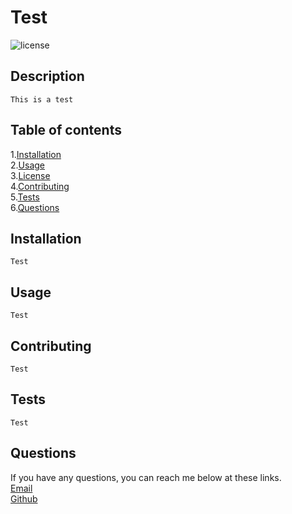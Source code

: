 # Test 

![license](https://img.shields.io/badge/license-Apache-green)


## Description
    This is a test



## Table of contents
1.[Installation](#installation)<br>
2.[Usage](#usage)<br>
3.[License](#license)<br>
4.[Contributing](#contributing)<br>
5.[Tests](#tests)<br>
6.[Questions](#questions)<br>


<a name="installation"></a>
##  Installation
    Test 



<a name="usage"></a>
## Usage
    Test 




<a name="contributing"></a>
## Contributing
    Test 




<a name="tests"></a>
## Tests
    Test 



<a name="questions"></a>
## Questions 
If you have any questions, you can reach me below at these links.<br>
[Email](liamchristopher.media@gmail.com) <br>
[Github](https://github.com/LiamStewart8)
    


